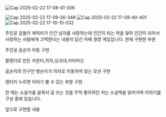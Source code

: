 ![Cap 2025-02-22 17-08-41-206](https://github.com/user-attachments/assets/a05efe25-791f-4454-a5ab-e2e693dc6a90)

![Cap 2025-02-22 17-09-26-349](https://github.com/user-attachments/assets/03832e38-6ba4-4b60-886f-18af5268c914)
![Cap 2025-02-22 17-09-40-401](https://github.com/user-attachments/assets/9242d696-eb07-479a-aa3e-06b833a99bb6)
![Cap 2025-02-22 17-10-10-032](https://github.com/user-attachments/assets/7da5eca9-720c-42be-965c-2431587fe5c4)

주인공 곰돌이 캐릭터가 인간 남자를 사랑하는데 인간이 되는 약을 찾아 인간이 되어서 사랑하는 사람에게 고백한다는 내용이 담긴 카페 경영 게임입니다.
현재 구현한 부분

주인공 곰순이 이동 구현

블렌더로 만든 카운터,의자,싱크대,커피머신

곰순이의 친구인 병순이가 의자로 이동하여 앉는 모션 구현

엔터키 누르면 이야기 볼 수 있는 부분 구현

한 때는 소설가를 꿈꿔서 글 쓰는 것을 무척 좋아하던 저는 소설책을 읽어가며 이야기를 구상 중에 있습니다.

앞으로 구현할 내용




